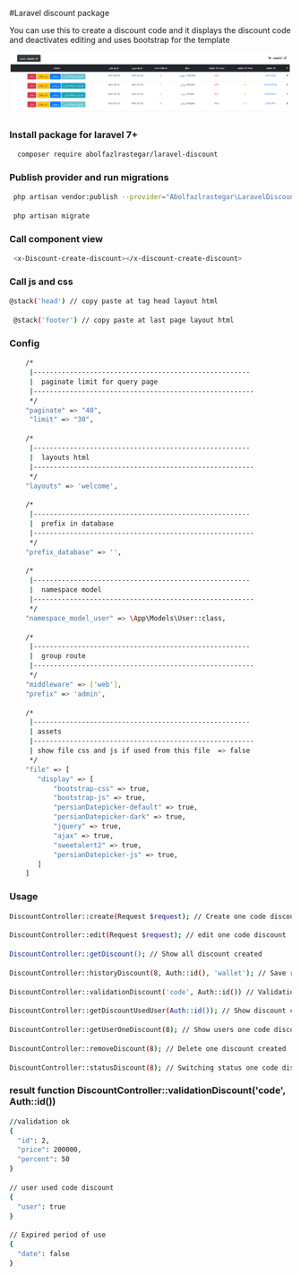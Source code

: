 #Laravel discount package

You can use this to create a discount code and it displays the discount code and deactivates editing and uses bootstrap for the template

![alt text](https://github.com/abolfazlrastegar/laravel-discount/blob/main/discount.png?raw=true)
### Install package for laravel 7+
```bash
  composer require abolfazlrastegar/laravel-discount
````

### Publish provider and run migrations
```bash
 php artisan vendor:publish --provider="Abolfazlrastegar\LaravelDiscount\Provider\DiscountServiceProvider" --force 
 
 php artisan migrate
```

### Call component view
```bash
 <x-Discount-create-discount></x-discount-create-discount>  
```
### Call js and css
```bash
@stack('head') // copy paste at tag head layout html  

 @stack('footer') // copy paste at last page layout html
```
### Config 
```bash
    /*
     |------------------------------------------------------
     |  paginate limit for query page
     |-------------------------------------------------------
     */
    "paginate" => "40",
     "limit" => "30",

    /*
     |------------------------------------------------------
     |  layouts html
     |-------------------------------------------------------
     */
    "layouts" => 'welcome',

    /*
     |------------------------------------------------------
     |  prefix in database
     |-------------------------------------------------------
     */
    "prefix_database" => '',

    /*
     |------------------------------------------------------
     |  namespace model
     |-------------------------------------------------------
     */
    "namespace_model_user" => \App\Models\User::class,

    /*
     |------------------------------------------------------
     |  group route
     |-------------------------------------------------------
     */
    "middleware" => ['web'],
    "prefix" => 'admin',

    /*
     |------------------------------------------------------
     | assets
     |-------------------------------------------------------
     | show file css and js if used from this file  => false
     */
    "file" => [
       "display" => [
           "bootstrap-css" => true,
           "bootstrap-js" => true,
           "persianDatepicker-default" => true,
           "persianDatepicker-dark" => true,
           "jquery" => true,
           "ajax" => true,
           "sweetalert2" => true,
           "persianDatepicker-js" => true,
       ]
    ]
```
### Usage
```bash
DiscountController::create(Request $request); // Create one code discount 

DiscountController::edit(Request $request); // edit one code discount

DiscountController::getDiscount(); // Show all discount created

DiscountController::historyDiscount(8, Auth::id(), 'wallet'); // Save report used discount codes

DiscountController::validationDiscount('code', Auth::id()) // Validation discount code used user

DiscountController::getDiscountUsedUser(Auth::id()); // Show discount codes one user used

DiscountController::getUserOneDiscount(8); // Show users one code discount used

DiscountController::removeDiscount(8); // Delete one discount created

DiscountController::statusDiscount(8); // Switching status one code discount
```

### result function DiscountController::validationDiscount('code', Auth::id())
```bash
//validation ok
{
  "id": 2,
  "price": 200000,
  "percent": 50
}

// user used code discount
{
  "user": true
}

// Expired period of use
{
  "date": false
}
```
